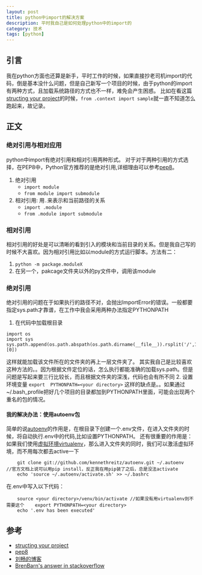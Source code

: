 ```yaml
---
layout: post
title: python中import的解决方案
description: 平时我自己是如何处理python中的import的
category: 技术
tags: [python]
---
```


## 引言
我在python方面也还算是新手，平时工作的时候，如果直接抄老司机import的代码，倒是基本没什么问题，但是自己新写一个项目的时候，由于python的import有两种方式，且加载系统路径的方式也不一样，难免会产生困惑。
比如在看这篇[structing your project](http://docs.python-guide.org/en/latest/writing/structure/#test-suite)的时候，`from .context import sample`就一直不知道怎么跑起来，故记录。

## 正文
### 绝对引用与相对应用
python中import有绝对引用和相对引用两种形式。
对于对于两种引用的方式选择，在PEP8中，Python官方推荐的是绝对引用,详细理由可以参考[pep8](https://www.python.org/dev/peps/pep-0008/#imports)。
1. 绝对引用
    + `import module`
    + `from module import submodule`
2. 相对引用: 用`.`来表示和当前路径的关系
    + `import .module`
    + `from .module import submodule`

### 相对引用
相对引用的好处是可以清晰的看到引入的模块和当前目录的关系。但是我自己写的时候不大喜欢。因为相对引用比如以module的方式运行脚本。方法有二：
1. `python -m package.moduleX`
2. 在另一个，pakcage文件夹以外的py文件中，调用该module

### 绝对引用
绝对引用的问题在于如果执行的路径不对，会抛出ImportError的错误。一般都要指定sys.path才靠谱，在工作中我会采用两种办法指定PYTHONPATH
1. 在代码中加载根目录
```
import os
import sys
sys.path.append(os.path.abspath(os.path.dirname(__file__)).rsplit('/',1)[0])
```
这样就能加载该文件所在的文件夹的再上一层文件夹了。
其实我自己是比较喜欢这种方法的。。因为根据文件定位的话，怎么执行都能准确的加载sys.path。但是问题是写起来要三行比较长，而且根据文件夹的深浅，代码也会有所不同
2. 设置环境变量
    ```export  PYTHONPATH=<your directory>```
这样的缺点是。。如果通过~/.bash_profile把好几个项目的目录都加到PYTHONPATH里面，可能会出现两个重名的包的情况。

#### 我的解决办法：使用autoenv包
简单的说[autoenv](https://github.com/kennethreitz/autoenv)的作用是，在根目录下创建一个.env文件，在进入文件夹的时候，将自动执行.env中的代码,比如设置PYTHONPATH。
还有很重要的作用是：如果我们使用[虚拟环境virtualenv](http://pythonguidecn.readthedocs.io/zh/latest/dev/virtualenvs.html)，那么进入文件夹的同时，我们可以激活虚拟环境，而不用每次都去active一下
```
    git clone git://github.com/kennethreitz/autoenv.git ~/.autoenv   //官方文档上说可以用pip install，反正我在用pip装了之后，总是没法activate
    echo 'source ~/.autoenv/activate.sh' >> ~/.bashrc   
```
在.env中写入以下代码：
```
    source <your directory>/venv/bin/activate //如果没有用virtualenv则不需要这个    export PYTHONPATH=<your directory> 
    echo '.env has been executed'
```

## 参考
+  [structing your project](http://docs.python-guide.org/en/latest/writing/structure/)
+ [pep8](https://www.python.org/dev/peps/pep-0008/#imports)
+ [刘畅的博客](https://github.com/Liuchang0812/slides/tree/master/pycon2015cn)
+ [BrenBarn's answer in stackoverflow](http://stackoverflow.com/questions/14132789/relative-imports-for-the-billionth-time#answer-14132912)

